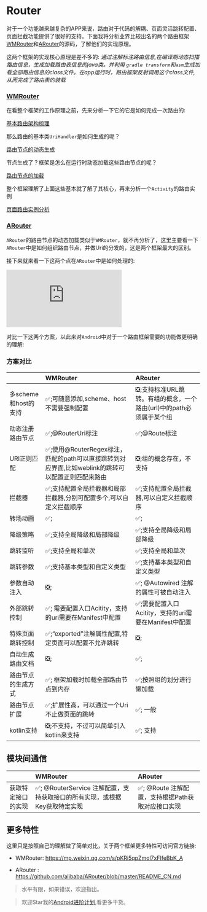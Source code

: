 # Router

对于一个功能越来越复杂的APP来说，路由对于代码的解耦、页面灵活跳转配置、页面拦截功能提供了很好的支持。下面我将分析业界比较出名的两个路由框架[WMRouter](https://github.com/meituan/WMRouter)和[ARouter](https://github.com/alibaba/ARouter)的源码，了解他们的实现原理。

这两个框架的实现核心原理是差不多的: *通过注解标注路由信息,在编译期动态扫描路由信息，生成加载路由表信息的java类。并利用 `gradle transform`和`asm`生成加载全部路由信息的class文件。在app运行时，路由框架反射调用这个class文件,从而完成了路由表的装载*

### [WMRouter](https://github.com/meituan/WMRouter)

在看整个框架的工作原理之前，先来分析一下它的它是如何完成一次路由的:

[基本路由架构梳理](https://github.com/SusionSuc/AdvancedAndroid/blob/master/router/WMRouter/%E5%9F%BA%E6%9C%AC%E8%B7%AF%E7%94%B1%E6%9E%B6%E6%9E%84%E6%A2%B3%E7%90%86.md)

那么路由的基本类`UriHandler`是如何生成的呢？

[路由节点的动态生成](https://github.com/SusionSuc/AdvancedAndroid/blob/master/router/WMRouter/%E8%B7%AF%E7%94%B1%E8%8A%82%E7%82%B9%E7%9A%84%E5%8A%A8%E6%80%81%E7%94%9F%E6%88%90.md)

节点生成了？框架是怎么在运行时动态加载这些路由节点的呢？

[路由节点的加载](https://github.com/SusionSuc/AdvancedAndroid/blob/master/router/WMRouter/%E8%B7%AF%E7%94%B1%E8%8A%82%E7%82%B9%E7%9A%84%E5%8A%A0%E8%BD%BD.md)

整个框架理解了上面这些基本就了解了其核心，再来分析一个`Activity`的路由实例

[页面路由实例分析](https://github.com/SusionSuc/AdvancedAndroid/blob/master/router/WMRouter/%E9%A1%B5%E9%9D%A2%E8%B7%AF%E7%94%B1%E5%AE%9E%E4%BE%8B%E5%88%86%E6%9E%90.md)


### [ARouter](https://github.com/alibaba/ARouter)

`ARouter`的路由节点的动态加载类似于`WMRouter`，就不再分析了，这里主要看一下`ARouter`中是如何组织路由节点，并做Uri的分发的，这是两个框架最大的区别。

接下来就来看一下这两个点在`ARouter`中是如何处理的:

![基本路由过程](https://github.com/SusionSuc/AdvancedAndroid/blob/master/router/ARouter/%E5%9F%BA%E6%9C%AC%E8%B7%AF%E7%94%B1%E8%BF%87%E7%A8%8B.md)

对比一下这两个方案，以此来对`Android`中对于一个路由框架需要的功能做更明确的理解:

### 方案对比

|  | WMRouter | ARouter |
|:------|:------|:------|
|多scheme和host的支持|✅;可随意添加,scheme、host不需要强制配置|❎;支持标准URL跳转。有组的概念，一个路由(url)中的path必须属于某个组 |
|动态注册路由节点|✅;@RouterUri标注|✅;@Route标注 |
|URI正则匹配|✅;使用@RouterRegex标注，匹配的path可以直接跳转到对应界面,比如weblink的跳转可以配置正则匹配来路由|❎;组的概念存在，不支持 |
|拦截器|✅;支持配置全局拦截器和局部拦截器,分别可配置多个,可以自定义拦截顺序|✅;支持配置全局拦截器,可以自定义拦截顺序 |
|转场动画|✅;|✅;|
|降级策略|✅;支持全局降级和局部降级|✅;支持全局降级和局部降级 |
|跳转监听|✅;支持全局和单次|✅;支持全局和单次|
|跳转参数|✅;支持基本类型和自定义类型 |✅;支持基本类型和自定义类型 |
|参数自动注入|❎;|✅; @Autowired 注解的属性可被自动注入 |
|外部跳转控制|✅; 需要配置入口Acitity，支持的uri需要在Manifest中配置|✅;需要配置入口Acitity，支持的uri需要在Manifest中配置|
|特殊页面跳转控制|✅;“exported”注解属性配置,特定页面可以配置不允许跳转|❎;|
|自动生成路由文档|❎;|✅;  |
|路由节点的生成方式|✅; 框架加载时加载全部路由节点到内存|✅;按照组的划分进行懒加载|
|路由节点扩展|✅;扩展性高，可以通过一个Uri不止做页面的跳转|✅; 一般 |
|kotlin支持|❎;不支持，不过可以简单引入kotlin来支持|✅; 支持|


## 模块间通信

|  | WMRouter | ARouter |
| :------| :------ | :------ |
|获取特定接口的实现|✅; @RouterService 注解配置，支持获取接口的所有实现，或根据Key获取特定实现|✅; @Route 注解配置，支持根据Path获取对应接口实现|


## 更多特性

这里只是按照自己的理解做了简单对比，关于两个框架更多特性可访问官方链接:

- WMRouter:  https://mp.weixin.qq.com/s/pKRi5qpZmol7xFIfeBbK_A

- ARouter :  https://github.com/alibaba/ARouter/blob/master/README_CN.md

> 水平有限，如果错误，欢迎指出。

>欢迎Star我的[Android进阶计划](https://github.com/SusionSuc/AdvancedAndroid),看更多干货。
